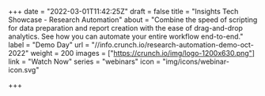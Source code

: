 +++
date = "2022-03-01T11:42:25Z"
draft = false
title = "Insights Tech Showcase - Research Automation"
about = "Combine the speed of scripting for data preparation and report creation with the ease of drag-and-drop analytics. See how you can automate your entire workflow end-to-end."
label = "Demo Day"
url = "//info.crunch.io/research-automation-demo-oct-2022"
weight = 200
images = ["https://crunch.io/img/logo-1200x630.png"]
link = "Watch Now"
series = "webinars"
icon = "img/icons/webinar-icon.svg"

+++
